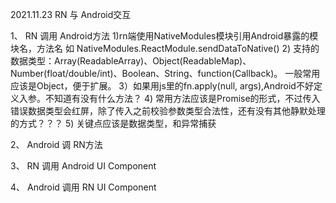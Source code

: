 2021.11.23
RN 与 Android交互

1、 RN 调用 Android方法
1)rn端使用NativeModules模块引用Android暴露的模块名，方法名
如 NativeModules.ReactModule.sendDataToNative()
2) 支持的数据类型：Array(ReadableArray)、Object(ReadableMap)、Number(float/double/int)、Boolean、String、function(Callback)。 一般常用应该是Object，便于扩展。
3）如果用js里的fn.apply(null, args),Android不好定义入参。不知道有没有什么方法？
4) 常用方法应该是Promise的形式，不过传入错误数据类型会红屏，除了传入之前校验参数类型合法性，还有没有其他静默处理的方式？？？
5) 关键点应该是数据类型，和异常捕获


2、 Android 调 RN方法

3、 RN 调用 Android UI Component

4、 Android 调用 RN UI Component